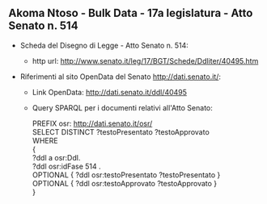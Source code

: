 ## Akoma Ntoso - Bulk Data - 17a legislatura - Atto Senato n. 514 ##

* Scheda del Disegno di Legge - Atto Senato n. 514:
	* http url: http://www.senato.it/leg/17/BGT/Schede/Ddliter/40495.htm

* Riferimenti al sito OpenData del Senato http://dati.senato.it/:
	* Link OpenData: http://dati.senato.it/ddl/40495
	* Query SPARQL per i documenti relativi all'Atto Senato:

        PREFIX osr: <http://dati.senato.it/osr/>  
		SELECT DISTINCT ?testoPresentato ?testoApprovato  
		WHERE  
		{  
		    ?ddl a osr:Ddl.  
		    ?ddl osr:idFase 514 .  
		    OPTIONAL { ?ddl osr:testoPresentato ?testoPresentato }  
		    OPTIONAL { ?ddl osr:testoApprovato ?testoApprovato }  
		}
		
